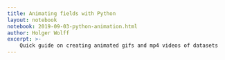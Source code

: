 ```yaml
---
title: Animating fields with Python
layout: notebook
notebook: 2019-09-03-python-animation.html
author: Holger Wolff
excerpt: >-
    Quick guide on creating animated gifs and mp4 videos of datasets
---
```

